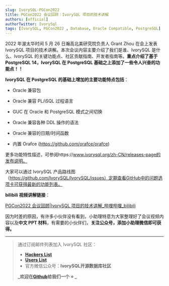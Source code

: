 ```yaml
---
slug: IvorySQL-PGCon2022
title: PGCon2022 会议回顾｜IvorySQL 项目的技术讲解
authors: [official]
authorTwitter: IvorySql
tags: [IvorySQL, PGCon2022 , Database, Oracle Compatible, PostgreSQL]
---
```


2022 年渥太华时间 5 月 26 日瀚高北美研究院负责人 Grant Zhou 在会上发表 IvorySQL 项目的技术讲解。本次会议内容主要介绍了我们是谁、IvorySQL 是什么、IvorySQL 的关键功能点、社区贡献指南、开发者指南等。**重点介绍了基于 PostgreSQL 14，IvorySQL 在 PostgreSQL 基础之上添加了一些令人兴奋的功能点！！**

**IvorySQL 在 PostgreSQL 的基础上增加的主要功能特点包括**：

- Oracle 兼容包

- Oracle 兼容 PL/iSQL 过程语言

- GUC 在 Oracle 和 PostgreSQL 模式之间切换

- Oracle 兼容各种 DDL 操作的语法

- Oracle 兼容的日期/时间函数

- 内置 Orafce (https://github.com/orafce/orafce)

更多功能特性描述，可参阅https://www.ivorysql.org/zh-CN/releases-page的发布说明。

大家可以通过 IvorySQL 产品路线图（https://github.com/IvorySQL/IvorySQL/issues）定期查看GitHub中的问题选项卡可获得最新的功能列表。

**bilibili 视频讲解链接**：

[PGCon2022 会议回顾|IvorySQL 项目的技术讲解\_哔哩哔哩\_bilibili](https://www.bilibili.com/video/BV17U4y1y7nZ?spm_id_from=333.999.list.card_archive.click)

因为时差的原因，有许多小伙伴没有看到，小助理特意为大家整理好了会议视频内容以及**中文 PPT 材料**，有需要的小伙伴们，**关注公众号，添加小助理微信即可获得。**

---

> 通过订阅邮件列表加入 IvorySQL 社区：
>
> - **[Hackers List](https://lists.ivorysql.org/postorius/lists/hackers.ivorysql.org/)**
> - **[Users List](https://lists.ivorysql.org/postorius/lists/general.ivorysql.org/)**
> - 官方微信公众号：**IvorySQL开源数据库社区**
>
> **_欢迎在[Github](https://github.com/IvorySQL/IvorySQL)给我们一个 :star: _**
